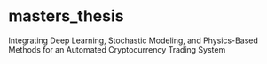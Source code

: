 # masters_thesis
Integrating Deep Learning, Stochastic Modeling, and Physics-Based Methods for an Automated Cryptocurrency Trading System
